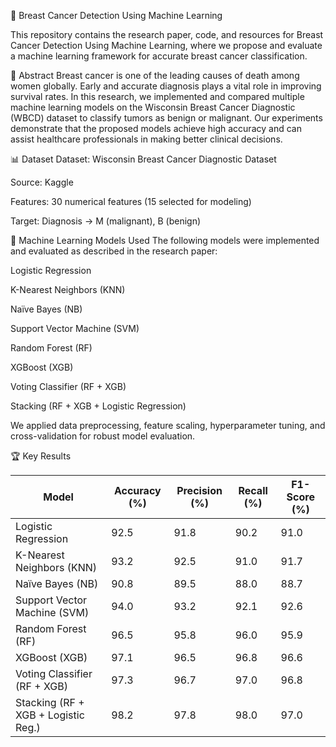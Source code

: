 🧠 Breast Cancer Detection Using Machine Learning


This repository contains the research paper, code, and resources for Breast Cancer Detection Using Machine Learning, where we propose and evaluate a machine learning framework for accurate breast cancer classification.

📄 Abstract
Breast cancer is one of the leading causes of death among women globally. Early and accurate diagnosis plays a vital role in improving survival rates.
In this research, we implemented and compared multiple machine learning models on the Wisconsin Breast Cancer Diagnostic (WBCD) dataset to classify tumors as benign or malignant.
Our experiments demonstrate that the proposed models achieve high accuracy and can assist healthcare professionals in making better clinical decisions.

📊 Dataset
Dataset: Wisconsin Breast Cancer Diagnostic Dataset

Source: Kaggle

Features: 30 numerical features (15 selected for modeling)

Target: Diagnosis → M (malignant), B (benign)

🤖 Machine Learning Models Used
The following models were implemented and evaluated as described in the research paper:

Logistic Regression

K-Nearest Neighbors (KNN)

Naïve Bayes (NB)

Support Vector Machine (SVM)

Random Forest (RF)

XGBoost (XGB)

Voting Classifier (RF + XGB)

Stacking (RF + XGB + Logistic Regression)

We applied data preprocessing, feature scaling, hyperparameter tuning, and cross-validation for robust model evaluation.

🏆 Key Results

| Model                               | Accuracy (%) | Precision (%) | Recall (%) | F1-Score (%) |
| ----------------------------------- | ------------ | ------------- | ---------- | ------------ |
| Logistic Regression                 | 92.5         | 91.8          | 90.2       | 91.0         |
| K-Nearest Neighbors (KNN)           | 93.2         | 92.5          | 91.0       | 91.7         |
| Naïve Bayes (NB)                    | 90.8         | 89.5          | 88.0       | 88.7         |
| Support Vector Machine (SVM)        | 94.0         | 93.2          | 92.1       | 92.6         |
| Random Forest (RF)                  | 96.5         | 95.8          | 96.0       | 95.9         |
| XGBoost (XGB)                       | 97.1         | 96.5          | 96.8       | 96.6         |
| Voting Classifier (RF + XGB)        | 97.3         | 96.7          | 97.0       | 96.8         |
| Stacking (RF + XGB + Logistic Reg.) | 98.2         | 97.8          | 98.0       | 97.0         |

